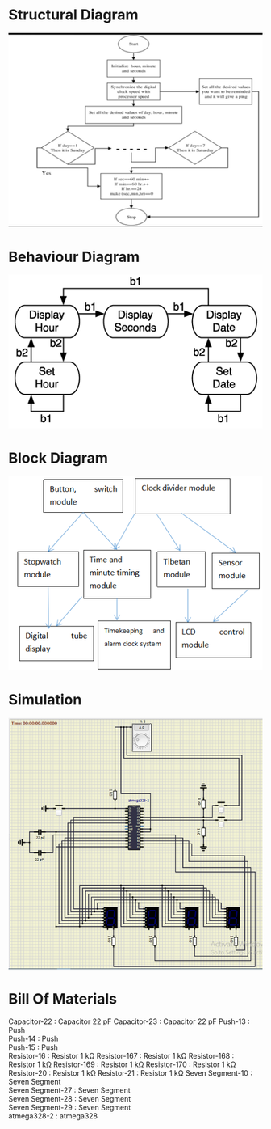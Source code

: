 
# Structural Diagram

![93801](https://raw.githubusercontent.com/sparikshit/M2-Embedded_DigitalClock/main/2_Architecture/Structural%20Diag.jpeg)

# Behaviour Diagram 

![31231](https://raw.githubusercontent.com/sparikshit/M2-Embedded_DigitalClock/main/2_Architecture/Behavioural%20Diag.png)

# Block Diagram

![23131](https://raw.githubusercontent.com/sparikshit/M2-Embedded_DigitalClock/main/2_Architecture/Block%20Diag.png)

# Simulation

![31112](https://raw.githubusercontent.com/sparikshit/M2-Embedded_DigitalClock/main/2_Architecture/Simulation.png)

# Bill Of Materials

Capacitor-22 : Capacitor 22 pF
Capacitor-23 : Capacitor 22 pF
Push-13 : Push   
Push-14 : Push   
Push-15 : Push   
Resistor-16 : Resistor 1 kΩ
Resistor-167 : Resistor 1 kΩ
Resistor-168 : Resistor 1 kΩ
Resistor-169 : Resistor 1 kΩ
Resistor-170 : Resistor 1 kΩ
Resistor-20 : Resistor 1 kΩ
Resistor-21 : Resistor 1 kΩ
Seven Segment-10 : Seven Segment   
Seven Segment-27 : Seven Segment   
Seven Segment-28 : Seven Segment   
Seven Segment-29 : Seven Segment   
atmega328-2 : atmega328   
